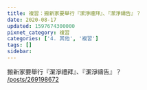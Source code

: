 ```yaml
---
title: 複習：搬新家要舉行『潔淨禮拜』、『潔淨禱告』？
date: 2020-08-17
updated: 1597674300000
pixnet_category: 複習
categories: ['4. 其他', '複習']
tags: []
sidebar: 
---
```


<p>搬新家要舉行『潔淨禮拜』、『潔淨禱告』？<br/>
<a href="/posts/269198672" target="_blank">/posts/269198672</a></p>
<p> </p>
